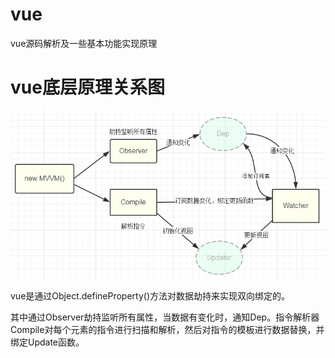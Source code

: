 # vue
vue源码解析及一些基本功能实现原理

# vue底层原理关系图

![](img/vue.png)

vue是通过Object.defineProperty()方法对数据劫持来实现双向绑定的。

其中通过Observer劫持监听所有属性，当数据有变化时，通知Dep。指令解析器Compile对每个元素的指令进行扫描和解析，然后对指令的模板进行数据替换，并绑定Update函数。


